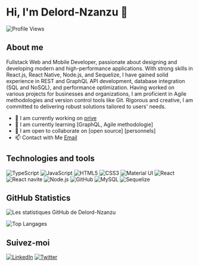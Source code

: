 # Hi, I'm Delord-Nzanzu 👋
![Profile Views](https://komarev.com/ghpvc/?username=Delord-Nzanzu&color=blue)

## About me

Fullstack Web and Mobile Developer, passionate about designing and developing modern and high-performance applications. With strong skills in React.js, React Native, Node.js, and Sequelize, I have gained solid experience in REST and GraphQL API development, database integration (SQL and NoSQL), and performance optimization. Having worked on various projects for businesses and organizations, I am proficient in Agile methodologies and version control tools like Git. Rigorous and creative, I am committed to delivering robust solutions tailored to users' needs.

- 🔭 I am currently working on [prive](...)
- 🌱 I am currently learning [GraphQL, Agile methodologie]
- 👯 I am open to collaborate on [open source] [personnels]
- 📫 Contact with Me [Email](mailto:wayirenzanzu@example.com)

## Technologies and tools

![TypeScript](https://img.shields.io/badge/TypeScript-%23323330.svg?style=for-the-badge&logo=typescript&logoColor=%23007ACC)
![JavaScript](https://img.shields.io/badge/javascript-%23323330.svg?style=for-the-badge&logo=javascript&logoColor=%23F7DF1E)
![HTML5](https://img.shields.io/badge/html5-%23E34F26.svg?style=for-the-badge&logo=html5&logoColor=white)
![CSS3](https://img.shields.io/badge/css3-%231572B6.svg?style=for-the-badge&logo=css3&logoColor=white)
![Material UI](https://img.shields.io/badge/Material%20UI-%230081CB.svg?style=for-the-badge&logo=material-ui&logoColor=white)
![React](https://img.shields.io/badge/react-%2320232a.svg?style=for-the-badge&logo=react&logoColor=%2361DAFB)
![React navite](https://img.shields.io/badge/react-%2320232a.svg?style=for-the-badge&logo=react&logoColor=%2361DAFB)
![Node.js](https://img.shields.io/badge/node.js-%23339933.svg?style=for-the-badge&logo=node.js&logoColor=white)
![GitHub](https://img.shields.io/badge/github-%23121011.svg?style=for-the-badge&logo=github&logoColor=white)
![MySQL](https://img.shields.io/badge/mysql-%234479A1.svg?style=for-the-badge&logo=mysql&logoColor=white)
![Sequelize](https://img.shields.io/badge/sequelize-%23336792.svg?style=for-the-badge&logo=sequelize&logoColor=white)

## GitHub Statistics

![Les statistiques GitHub de Delord-Nzanzu](https://github-readme-stats.vercel.app/api?username=Delord-Nzanzu&show_icons=true&theme=radical)

![Top Langages](https://github-readme-stats.vercel.app/api/top-langs/?username=Delord-Nzanzu&layout=compact&theme=radical)

## Suivez-moi

[![LinkedIn](https://img.shields.io/badge/linkedin-%230077B5.svg?style=for-the-badge&logo=linkedin&logoColor=white)](href=https://www.linkedin.com/in/nzanzu-wayire-a9a079210 )
[![Twitter](https://img.shields.io/badge/twitter-%231DA1F2.svg?style=for-the-badge&logo=twitter&logoColor=white)](https://www.linkedin.com/in/nzanzu-wayire-a9a079210)

